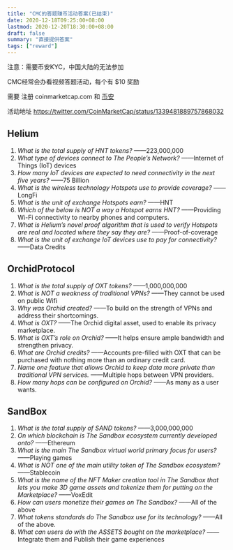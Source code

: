 ```yaml
---
title: "CMC的答题赚币活动答案(已结束)"
date: 2020-12-18T09:25:00+08:00
lastmod: 2020-12-20T18:30:00+08:00
draft: false
summary: "直接提供答案"
tags: ["reward"]
---
```


注意：需要币安KYC，中国大陆的无法参加

CMC经常会办看视频答题活动，每个有 $10 奖励

需要 注册 coinmarketcap.com 和 [币安](https://www.binance.com/cn/register?ref=10325256)

活动地址 https://twitter.com/CoinMarketCap/status/1339481889757868032

## Helium

1. *What is the total supply of HNT tokens?*
——223,000,000
2. *What type of devices connect to The People’s Network?*
——Internet of Things (IoT) devices
3. *How many IoT devices are expected to need connectivity in the next five years?*
——75 Billion
4. *What is the wireless technology Hotspots use to provide coverage?*
——LongFi
5. *What is the unit of exchange Hotspots earn?*
——HNT
6. *Which of the below is NOT a way a Hotspot earns HNT?*
——Providing Wi-Fi connectivity to nearby phones and computers.
7. *What is Helium’s novel proof algorithm that is used to verify Hotspots are real and located where they say they are?*
——Proof-of-coverage
8. *What is the unit of exchange IoT devices use to pay for connectivity?*
——Data Credits

## OrchidProtocol

1. *What is the total supply of OXT tokens?*
——1,000,000,000
2. *What is NOT a weakness of traditional VPNs?*
——They cannot be used on public Wifi
3. *Why was Orchid created?*
——To build on the strength of VPNs and address their shortcomings.
4. *What is OXT?*
——The Orchid digital asset, used to enable its privacy marketplace.
5. *What is OXT’s role on Orchid?*
——It helps ensure ample bandwidth and strengthen privacy.
6. *What are Orchid credits?*
——Accounts pre-filled with OXT that can be purchased with nothing more than an ordinary credit card.
7. *Name one feature that allows Orchid to keep data more private than traditional VPN services.*
——Multiple hops between VPN providers.
8. *How many hops can be configured on Orchid?*
——As many as a user wants.

## SandBox

1. *What is the total supply of SAND tokens?*
——3,000,000,000
2. *On which blockchain is The Sandbox ecosystem currently developed onto?*
——Ethereum
3. *What is the main The Sandbox virtual world primary focus for users?*
——Playing games
4. *What is NOT one of the main utility token of The Sandbox ecosystem?*
——Stablecoin
5. *What is the name of the NFT Maker creation tool in The Sandbox that lets you make 3D game assets and tokenize them for putting on the Marketplace?*
——VoxEdit
6. *How can users monetize their games on The Sandbox?*
——All of the above
7. *What tokens standards do The Sandbox use for its technology?*
——All of the above.
8. *What can users do with the ASSETS bought on the marketplace?*
——Integrate them and Publish their game experiences
